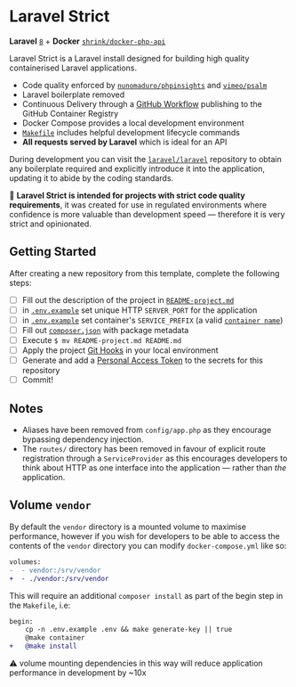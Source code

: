 # Laravel Strict

**Laravel** [`8`][laravel-8] + **Docker**
[`shrink/docker-php-api`][shrink/docker-php-api]

Laravel Strict is a Laravel install designed for building high quality
containerised Laravel applications.

* Code quality enforced by [`nunomaduro/phpinsights`][php-insights] and
  [`vimeo/psalm`][psalm]
* Laravel boilerplate removed
* Continuous Delivery through a [GitHub Workflow][workflows/build] publishing to
  the GitHub Container Registry
* Docker Compose provides a local development environment
* [`Makefile`](Makefile) includes helpful development lifecycle commands
* **All requests served by Laravel** which is ideal for an API

During development you can visit the [`laravel/laravel`][laravel/laravel]
repository to obtain any boilerplate required and explicitly introduce it into
the application, updating it to abide by the coding standards.

:thought_balloon: **Laravel Strict is intended for projects with strict code
quality requirements**, it was created for use in regulated environments where
confidence is more valuable than development speed — therefore it is very strict
and opinionated.

## Getting Started

After creating a new repository from this template, complete the following
steps:

- [ ] Fill out the description of the project in
      [`README-project.md`][readme-project]
- [ ] in [`.env.example`][.env.example] set unique HTTP `SERVER_PORT` for the
      application
- [ ] in [`.env.example`][.env.example] set container's `SERVICE_PREFIX` (a
      valid [`container name`][docker/name])
- [ ] Fill out [`composer.json`][composer.json] with package metadata
- [ ] Execute `$ mv README-project.md README.md`
- [ ] Apply the project [Git Hooks][hooks] in your local environment
- [ ] Generate and add a [Personal Access Token][ghcr-pat] to the secrets for
      this repository
- [ ] Commit!

## Notes

* Aliases have been removed from `config/app.php` as they encourage bypassing
  dependency injection.
* The `routes/` directory has been removed in favour of explicit route
  registration through a `ServiceProvider` as this encourages developers
  to think about HTTP as one interface into the application — rather than _the_
  application.

## Volume `vendor`

By default the `vendor` directory is a mounted volume to maximise performance,
however if you wish for developers to be able to access the contents of the
`vendor` directory you can modify `docker-compose.yml` like so:

```diff
volumes:
-  - vendor:/srv/vendor
+  - ./vendor:/srv/vendor
```

This will require an additional `composer install` as part of the begin step
in the `Makefile`, i.e:

```diff
begin:
	cp -n .env.example .env && make generate-key || true
	@make container
+	@make install
```

:warning: volume mounting dependencies in this way will reduce application
performance in development by ~10x

[laravel-8]: https://laravel.com/docs/8.x
[shrink/docker-php-api]: https://github.com/shrink/docker-php-api
[php-insights]: https://phpinsights.com
[psalm]: https://psalm.dev
[workflows/build]: .github/workflows/build.yml
[laravel/laravel]: https://github.com/laravel/laravel
[readme-project]: README-project.md
[.env.example]: .env.example
[composer.json]: composer.json
[docker/name]: https://github.com/moby/moby/blob/19.03/daemon/names/names.go#L6
[hooks]: README-project.md#hooks
[ghcr-pat]: https://docs.github.com/en/packages/getting-started-with-github-container-registry/migrating-to-github-container-registry-for-docker-images#authenticating-with-the-container-registry
